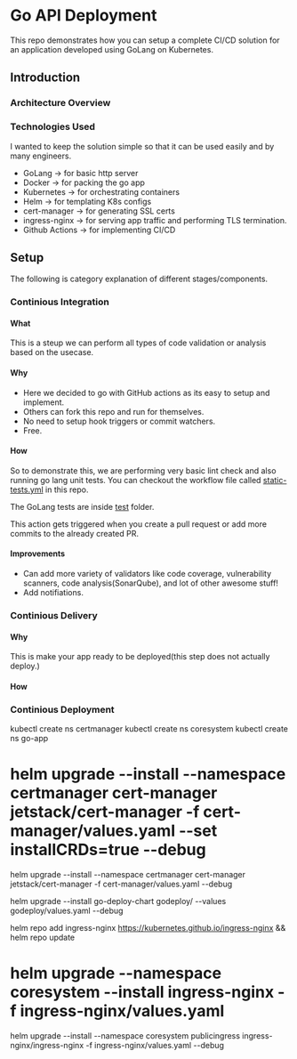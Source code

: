 
# Go API Deployment

This repo demonstrates how you can setup a complete CI/CD solution for an application developed using GoLang on Kubernetes.

## Introduction

### Architecture Overview



### Technologies Used

I wanted to keep the solution simple so that it can be used easily and by many engineers.

- GoLang ->  for basic http server
- Docker -> for packing the go app
- Kubernetes -> for orchestrating containers
- Helm -> for templating K8s configs
- cert-manager -> for generating SSL certs
- ingress-nginx -> for serving app traffic and performing TLS termination.
- Github Actions -> for implementing CI/CD

## Setup

The following is category explanation of different stages/components.

### Continious Integration

#### What

This is a steup we can perform all types of code validation or analysis based on the usecase.

#### Why

- Here we decided to go with GitHub actions as its easy to setup and implement.
- Others can fork this repo and run for themselves.
- No need to setup hook triggers or commit watchers.
- Free.

#### How

So to demonstrate this, we are performing very basic lint check and also running go lang unit tests. You can checkout the workflow file called [static-tests.yml](.github/workflows/static-tests.yml) in this repo.

The GoLang tests are inside [test](./test) folder.

This action gets triggered when you create a pull request or add more commits to the already created PR.

#### Improvements

- Can add more variety of validators like code coverage, vulnerability scanners, code analysis(SonarQube), and lot of other awesome stuff!
- Add notifiations.

### Continious Delivery

#### Why

This is make your app ready to be deployed(this step does not actually deploy.)

#### How



### Continious Deployment






















kubectl create ns certmanager
kubectl create ns coresystem
kubectl create ns go-app

# helm upgrade --install --namespace certmanager cert-manager jetstack/cert-manager -f cert-manager/values.yaml --set installCRDs=true --debug 
helm upgrade --install --namespace certmanager cert-manager jetstack/cert-manager -f cert-manager/values.yaml --debug

helm upgrade --install go-deploy-chart godeploy/ --values godeploy/values.yaml --debug



helm repo add ingress-nginx https://kubernetes.github.io/ingress-nginx && helm repo update
# helm upgrade --namespace coresystem --install  ingress-nginx -f ingress-nginx/values.yaml


helm upgrade --install --namespace coresystem publicingress ingress-nginx/ingress-nginx  -f ingress-nginx/values.yaml --debug
